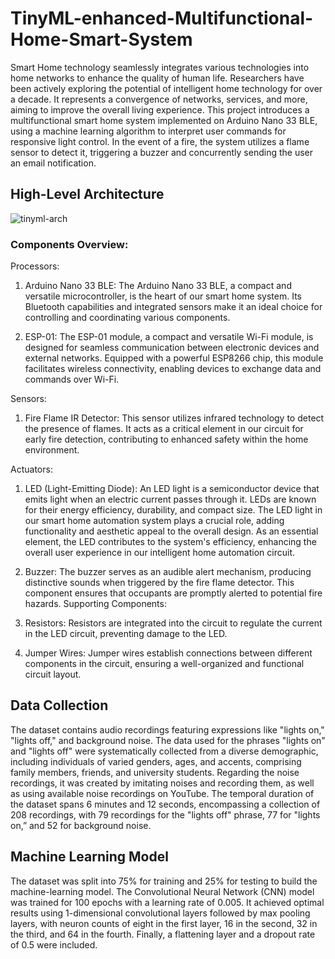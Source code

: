 # TinyML-enhanced-Multifunctional-Home-Smart-System

Smart Home technology seamlessly integrates various technologies into home networks to enhance the quality of human life. Researchers have been actively exploring the potential of intelligent home technology for over a decade. It represents a convergence of networks, services, and more, aiming to improve the overall living experience. This project introduces a multifunctional smart home system implemented on Arduino Nano 33 BLE, using a machine learning algorithm to interpret user commands for responsive light control. In the event of a fire, the system utilizes a flame sensor to detect it, triggering a buzzer and concurrently sending the user an email notification.

## High-Level Architecture
![tinyml-arch](https://github.com/soyraghda/TinyML-enhanced-Multifunctional-Home-Smart-System/assets/32418549/d54a9350-8c80-42c6-b98c-da76b567fe89)


### Components Overview: 

Processors: 
 
1. 	Arduino Nano 33 BLE: The Arduino Nano 33 BLE, a compact and versatile microcontroller, is the heart of our smart home system. Its Bluetooth capabilities and integrated sensors make it an ideal choice for controlling and coordinating various components.
 
2. 	ESP-01: The ESP-01 module, a compact and versatile Wi-Fi module, is designed for seamless communication between electronic devices and external networks. Equipped with a powerful ESP8266 chip, this module facilitates wireless connectivity, enabling devices to exchange data and commands over Wi-Fi.
 
Sensors:
 
1. 	Fire Flame IR Detector: This sensor utilizes infrared technology to detect the presence of flames. It acts as a critical element in our circuit for early fire detection, contributing to enhanced safety within the home environment.
 
Actuators:
 
1. 	LED (Light-Emitting Diode): An LED light is a semiconductor device that emits light when an electric current passes through it. LEDs are known for their energy efficiency, durability, and compact size. The LED light in our smart home automation system plays a crucial role, adding functionality and aesthetic appeal to the overall design. As an essential element, the LED contributes to the system's efficiency, enhancing the overall user experience in our intelligent home automation circuit.
 
2. 	Buzzer: The buzzer serves as an audible alert mechanism, producing distinctive sounds when triggered by the fire flame detector. This component ensures that occupants are promptly alerted to potential fire hazards.
Supporting Components:
1.	Resistors: Resistors are integrated into the circuit to regulate the current in the LED circuit, preventing damage to the LED.
2.	Jumper Wires: Jumper wires establish connections between different components in the circuit, ensuring a well-organized and functional circuit layout.


## Data Collection

The dataset contains audio recordings featuring expressions like "lights on," "lights off," and background noise. The data used for the phrases "lights on" and "lights off" were systematically collected from a diverse demographic, including individuals of varied genders, ages, and accents, comprising family members, friends, and university students. Regarding the noise recordings, it was created by imitating noises and recording them, as well as using available noise recordings on YouTube. The temporal duration of the dataset spans 6 minutes and 12 seconds, encompassing a collection of 208 recordings, with 79 recordings for the "lights off" phrase, 77 for "lights on,” and 52 for background noise.

## Machine Learning Model

The dataset was split into 75% for training and 25% for testing to build the machine-learning model. The Convolutional Neural Network (CNN) model was trained for 100 epochs with a learning rate of 0.005. It achieved optimal results using 1-dimensional convolutional layers followed by max pooling layers, with neuron counts of eight in the first layer, 16 in the second, 32 in the third, and 64 in the fourth. Finally, a flattening layer and a dropout rate of 0.5 were included.

## 

